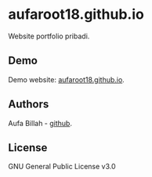 # aufaroot18.github.io

Website portfolio pribadi.

## Demo
Demo website: [aufaroot18.github.io](https://aufaroot18.github.io/).

## Authors

Aufa Billah - [github](https://github.com/aufaroot18).

## License

GNU General Public License v3.0